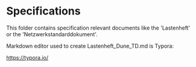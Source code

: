 # Specifications

This folder contains specification relevant documents like the 'Lastenheft' or the 'Netzwerkstandarddokument'.

Markdown editor used to create Lastenheft_Dune_TD.md is Typora:

https://typora.io/

